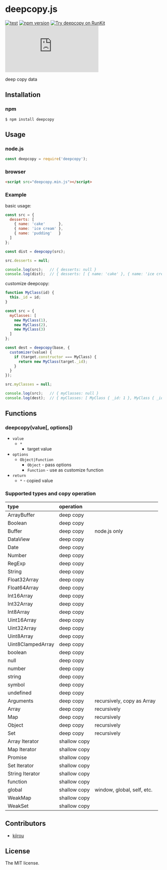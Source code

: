 # deepcopy.js

[![test](https://github.com/sasaplus1/deepcopy.js/workflows/test/badge.svg)](https://github.com/sasaplus1/deepcopy.js/actions?query=workflow%3Atest)
[![npm version](https://badge.fury.io/js/deepcopy.svg)](http://badge.fury.io/js/deepcopy)
[![Try deepcopy on RunKit](https://badge.runkitcdn.com/deepcopy.svg)](https://npm.runkit.com/deepcopy)
[![renovate](https://badges.renovateapi.com/github/sasaplus1/deepcopy.js)](https://renovatebot.com)

deep copy data

## Installation

### npm

```console
$ npm install deepcopy
```

## Usage

### node.js

```js
const deepcopy = require('deepcopy');
```

### browser

```html
<script src="deepcopy.min.js"></script>
```

### Example

basic usage:

```js
const src = {
  desserts: [
    { name: 'cake'      },
    { name: 'ice cream' },
    { name: 'pudding'   }
  ]
};

const dist = deepcopy(src);

src.desserts = null;

console.log(src);   // { desserts: null }
console.log(dist);  // { desserts: [ { name: 'cake' }, { name: 'ice cream' }, { name: 'pudding' } ] }
```

customize deepcopy:

```js
function MyClass(id) {
  this._id = id;
}

const src = {
  myClasses: [
    new MyClass(1),
    new MyClass(2),
    new MyClass(3)
  ]
};

const dest = deepcopy(base, {
  customizer(value) {
    if (target.constructor === MyClass) {
      return new MyClass(target._id);
    }
  }
});

src.myClasses = null;

console.log(src);   // { myClasses: null }
console.log(dest);  // { myClasses: [ MyClass { _id: 1 }, MyClass { _id: 2 }, MyClass { _id: 3 } ] }
```

## Functions

### deepcopy(value[, options])

- `value`
  - `*`
    - target value
- `options`
  - `Object|Function`
    - `Object` - pass options
    - `Function` - use as customize function
- `return`
  - `*` - copied value

### Supported types and copy operation

|type              |operation   |                          |
|:-----------------|:-----------|:-------------------------|
|ArrayBuffer       |deep copy   |                          |
|Boolean           |deep copy   |                          |
|Buffer            |deep copy   |node.js only              |
|DataView          |deep copy   |                          |
|Date              |deep copy   |                          |
|Number            |deep copy   |                          |
|RegExp            |deep copy   |                          |
|String            |deep copy   |                          |
|Float32Array      |deep copy   |                          |
|Float64Array      |deep copy   |                          |
|Int16Array        |deep copy   |                          |
|Int32Array        |deep copy   |                          |
|Int8Array         |deep copy   |                          |
|Uint16Array       |deep copy   |                          |
|Uint32Array       |deep copy   |                          |
|Uint8Array        |deep copy   |                          |
|Uint8ClampedArray |deep copy   |                          |
|boolean           |deep copy   |                          |
|null              |deep copy   |                          |
|number            |deep copy   |                          |
|string            |deep copy   |                          |
|symbol            |deep copy   |                          |
|undefined         |deep copy   |                          |
|Arguments         |deep copy   |recursively, copy as Array|
|Array             |deep copy   |recursively               |
|Map               |deep copy   |recursively               |
|Object            |deep copy   |recursively               |
|Set               |deep copy   |recursively               |
|Array Iterator    |shallow copy|                          |
|Map Iterator      |shallow copy|                          |
|Promise           |shallow copy|                          |
|Set Iterator      |shallow copy|                          |
|String Iterator   |shallow copy|                          |
|function          |shallow copy|                          |
|global            |shallow copy|window, global, self, etc.|
|WeakMap           |shallow copy|                          |
|WeakSet           |shallow copy|                          |

## Contributors

- [kjirou](https://github.com/kjirou)

## License

The MIT license.
